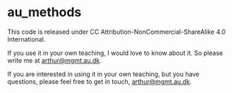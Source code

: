 # au_methods

This code is released under CC Attribution-NonCommercial-ShareAlike 4.0 International.

If you use it in your own teaching, I would love to know about it. So please write me at arthur@mgmt.au.dk.

If you are interested in using it in your own teaching, but you have questions, please feel free to get in touch, arthur@mgmt.au.dk.
